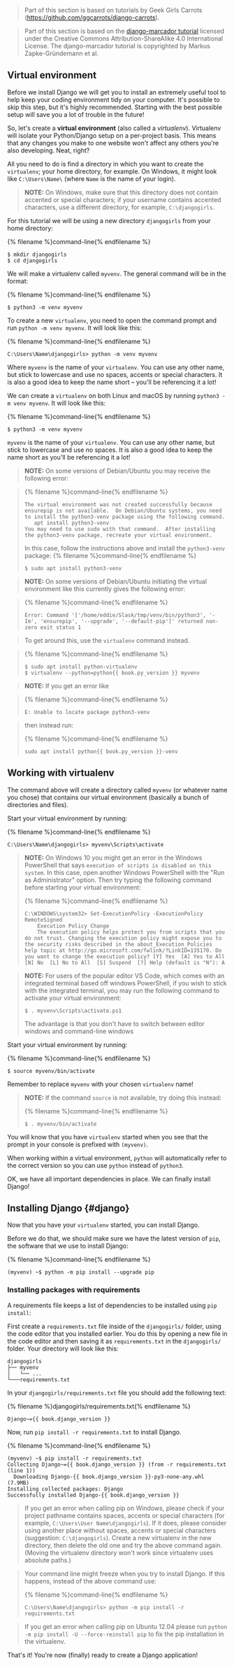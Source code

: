> Part of this section is based on tutorials by Geek Girls Carrots (https://github.com/ggcarrots/django-carrots).

> Part of this section is based on the [django-marcador
tutorial](http://django-marcador.keimlink.de/) licensed under the Creative Commons
Attribution-ShareAlike 4.0 International License. The django-marcador tutorial
is copyrighted by Markus Zapke-Gründemann et al.


## Virtual environment

Before we install Django we will get you to install an extremely useful tool to help keep your coding environment tidy on your computer. It's possible to skip this step, but it's highly recommended. Starting with the best possible setup will save you a lot of trouble in the future!

So, let's create a **virtual environment** (also called a *virtualenv*). Virtualenv will isolate your Python/Django setup on a per-project basis. This means that any changes you make to one website won't affect any others you're also developing. Neat, right?

All you need to do is find a directory in which you want to create the `virtualenv`; your home directory, for example. On Windows, it might look like `C:\Users\Name\` (where `Name` is the name of your login).

> __NOTE:__ On Windows, make sure that this directory does not contain accented or special characters; if your username contains accented characters, use a different directory, for example, `C:\djangogirls`.

For this tutorial we will be using a new directory `djangogirls` from your home directory:

{% filename %}command-line{% endfilename %}
```
$ mkdir djangogirls
$ cd djangogirls
```

We will make a virtualenv called `myvenv`. The general command will be in the format:

{% filename %}command-line{% endfilename %}
```
$ python3 -m venv myvenv
```

<!--sec data-title="Virtual environment: Windows" data-id="virtualenv_installation_windows"
data-collapse=true ces-->

To create a new `virtualenv`, you need to open the command prompt and run `python -m venv myvenv`. It will look like this:

{% filename %}command-line{% endfilename %}
```
C:\Users\Name\djangogirls> python -m venv myvenv
```

Where `myvenv` is the name of your `virtualenv`. You can use any other name, but stick to lowercase and use no spaces, accents or special characters. It is also a good idea to keep the name short – you'll be referencing it a lot!

<!--endsec-->

<!--sec data-title="Virtual environment: Linux and macOS" data-id="virtualenv_installation_linuxosx"
data-collapse=true ces-->

We can create a `virtualenv` on both Linux and macOS by running `python3 -m venv myvenv`.
It will look like this:

{% filename %}command-line{% endfilename %}
```
$ python3 -m venv myvenv
```

`myvenv` is the name of your `virtualenv`. You can use any other name, but stick to lowercase and use no spaces. It is also a good idea to keep the name short as you'll be referencing it a lot!

> __NOTE:__ On some versions of Debian/Ubuntu you may receive the following error:

>{% filename %}command-line{% endfilename %}
>```
>The virtual environment was not created successfully because ensurepip is not available.  On Debian/Ubuntu systems, you need to install the python3-venv package using the following command.
>    apt install python3-venv
>You may need to use sudo with that command.  After installing the python3-venv package, recreate your virtual environment.
>```
>
> In this case, follow the instructions above and install the `python3-venv` package:
>{% filename %}command-line{% endfilename %}
>```
>$ sudo apt install python3-venv
>```

> __NOTE:__ On some versions of Debian/Ubuntu initiating the virtual environment like this currently gives the following error:

>{% filename %}command-line{% endfilename %}
>```
>Error: Command '['/home/eddie/Slask/tmp/venv/bin/python3', '-Im', 'ensurepip', '--upgrade', '--default-pip']' returned non-zero exit status 1
>```

> To get around this, use the `virtualenv` command instead.

>{% filename %}command-line{% endfilename %}
>```
>$ sudo apt install python-virtualenv
>$ virtualenv --python=python{{ book.py_version }} myvenv
>```

> __NOTE:__ If you get an error like

>{% filename %}command-line{% endfilename %}
>```
>E: Unable to locate package python3-venv
>```

> then instead run:
>
>{% filename %}command-line{% endfilename %}
>```
>sudo apt install python{{ book.py_version }}-venv
>```

<!--endsec-->


## Working with virtualenv

The command above will create a directory called `myvenv` (or whatever name you chose) that contains our virtual environment (basically a bunch of directories and files).

<!--sec data-title="Working with virtualenv: Windows" data-id="virtualenv_windows"
data-collapse=true ces-->

Start your virtual environment by running:

{% filename %}command-line{% endfilename %}
```
C:\Users\Name\djangogirls> myvenv\Scripts\activate
```

> __NOTE:__ On Windows 10 you might get an error in the Windows PowerShell that says `execution of scripts is disabled on this system`. In this case, open another Windows PowerShell with the "Run as Administrator" option.  Then try typing the following command before starting your virtual environment:
>
>{% filename %}command-line{% endfilename %}
>```
>C:\WINDOWS\system32> Set-ExecutionPolicy -ExecutionPolicy RemoteSigned
>     Execution Policy Change
>     The execution policy helps protect you from scripts that you do not trust. Changing the execution policy might expose you to the security risks described in the about_Execution_Policies help topic at http://go.microsoft.com/fwlink/?LinkID=135170. Do you want to change the execution policy? [Y] Yes  [A] Yes to All  [N] No  [L] No to All  [S] Suspend  [?] Help (default is "N"): A
>```

<!-- (This comment separates the two blockquote blocks, so that GitBook and Crowdin don't merge them into a single block.) -->

> __NOTE:__ For users of the popular editor VS Code, which comes with an integrated terminal based off windows PowerShell, if you wish to stick with the integrated terminal, you may run the following command to activate your virtual environment:
>
>```
>$ . myvenv\Scripts\activate.ps1
>```
>The advantage is that you don't have to switch between editor windows and command-line windows

<!--endsec-->

<!--sec data-title="Working with virtualenv: Linux and macOS" data-id="virtualenv_linuxosx"
data-collapse=true ces-->

Start your virtual environment by running:

{% filename %}command-line{% endfilename %}
```
$ source myvenv/bin/activate
```

Remember to replace `myvenv` with your chosen `virtualenv` name!

> __NOTE:__ If the command `source` is not available, try doing this instead:
>
>{% filename %}command-line{% endfilename %}
>```
>$ . myvenv/bin/activate
>```

<!--endsec-->

You will know that you have `virtualenv` started when you see that the prompt in your console is prefixed with `(myvenv)`.

When working within a virtual environment, `python` will automatically refer to the correct version so you can use `python` instead of `python3`.

OK, we have all important dependencies in place. We can finally install Django!

## Installing Django {#django}

Now that you have your `virtualenv` started, you can install Django.

Before we do that, we should make sure we have the latest version of `pip`, the software that we use to install Django:

{% filename %}command-line{% endfilename %}
```
(myvenv) ~$ python -m pip install --upgrade pip
```

### Installing packages with requirements

A requirements file keeps a list of dependencies to be installed using
`pip install`:

First create a `requirements.txt` file inside of the `djangogirls/` folder, using the code editor that you installed earlier. You do this by opening a new file in the code editor and then saving it as `requirements.txt` in the `djangogirls/` folder. Your directory will look like this:

```
djangogirls
├── myvenv
│   └── ...
└───requirements.txt
```

In your `djangogirls/requirements.txt` file you should add the following text:

{% filename %}djangogirls/requirements.txt{% endfilename %}
```
Django~={{ book.django_version }}
```

Now, run `pip install -r requirements.txt` to install Django.

{% filename %}command-line{% endfilename %}
```
(myvenv) ~$ pip install -r requirements.txt
Collecting Django~={{ book.django_version }} (from -r requirements.txt (line 1))
  Downloading Django-{{ book.django_version }}-py3-none-any.whl (7.9MB)
Installing collected packages: Django
Successfully installed Django-{{ book.django_version }}
```

<!--sec data-title="Installing Django: Windows" data-id="django_err_windows"
data-collapse=true ces-->

> If you get an error when calling pip on Windows, please check if your project pathname contains spaces, accents or special characters (for example, `C:\Users\User Name\djangogirls`). If it does, please consider using another place without spaces, accents or special characters (suggestion: `C:\djangogirls`). Create a new virtualenv in the new directory, then delete the old one and try the above command again. (Moving the virtualenv directory won't work since virtualenv uses absolute paths.)

<!--endsec-->

<!--sec data-title="Installing Django: Windows 8 and Windows 10" data-id="django_err_windows8and10"
data-collapse=true ces-->

> Your command line might freeze when you try to install Django. If this happens, instead of the above command use:
>
>{% filename %}command-line{% endfilename %}
>```
>C:\Users\Name\djangogirls> python -m pip install -r requirements.txt
>```

<!--endsec-->

<!--sec data-title="Installing Django: Linux" data-id="django_err_linux"
data-collapse=true ces-->

> If you get an error when calling pip on Ubuntu 12.04 please run `python -m pip install -U --force-reinstall pip` to fix the pip installation in the virtualenv.

<!--endsec-->

That's it! You're now (finally) ready to create a Django application!
